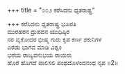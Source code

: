 +++
title = "೦೦೨ ಕರೆಸಿದನು ಧೃತರಾಷ್ಟ್ರ"

+++
ಕರೆಸಿದನು ಧೃತರಾಷ್ಟ್ರ ಭೂಪತಿ  
ಮುರಹರನ ದ್ರುಪದನ ಯುಧಿಷ್ಠಿರ  
ನರ ವೃಕೋದರ ಭೀಷ್ಮ ಗುರು ಕೃಪ ಕರ್ಣ ಶಕುನಿಗಳ   
ಎರಡು ಭಾಗವ ಮಾಡಿ ವಿಶ್ವಂ  
ಭರೆಯ ರಾಜ್ಯವನುಭಯ ರಾಯರು       
ಹೊರೆ ಹೊಗದೆ ಪಾಲಿಸಲಿ ಪಂಥದೊಳೆಂದನಂಧ ನೃಪ     ॥2॥